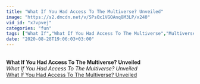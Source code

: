 ```yaml
---
title: "What If You Had Access To The Multiverse? Unveiled"
image: "https://s2.dmcdn.net/v/SPsOx1VGOAnq8M3LP/x240"
vid_id: "x7vpvej"
categories: "fun"
tags: ["What If","What If You Had Access To The Multiverse","Multiverse"]
date: "2020-08-28T19:06:03+03:00"
---
```

<br><b>What If You Had Access To The Multiverse? Unveiled</b><br> <i>What If You Had Access To The Multiverse? Unveiled</i><br> <u>What If You Had Access To The Multiverse? Unveiled</u>

